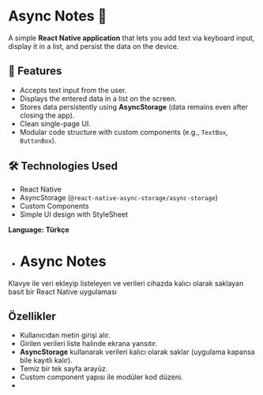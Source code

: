 # Async Notes 📱
A simple **React Native application** that lets you add text via keyboard input, display it in a list, and persist the data on the device.

## 🚀 Features
- Accepts text input from the user.  
- Displays the entered data in a list on the screen.  
- Stores data persistently using **AsyncStorage** (data remains even after closing the app).  
- Clean single-page UI.  
- Modular code structure with custom components (e.g., `TextBox`, `ButtonBox`).

## 🛠️ Technologies Used
- React Native  
- AsyncStorage (`@react-native-async-storage/async-storage`)  
- Custom Components
- Simple UI design with StyleSheet




**Language: Türkçe**
- # Async Notes
Klavye ile veri ekleyip listeleyen ve verileri cihazda kalıcı olarak saklayan basit bir React Native uygulaması

## Özellikler
- Kullanıcıdan metin girişi alır.  
- Girilen verileri liste halinde ekrana yansıtır.  
- **AsyncStorage** kullanarak verileri kalıcı olarak saklar (uygulama kapansa bile kayıtlı kalır).  
- Temiz bir tek sayfa arayüz.  
- Custom component yapısı ile modüler kod düzeni.
- 
